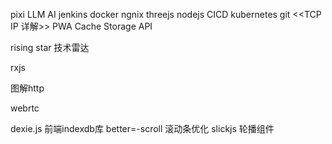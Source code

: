 pixi
LLM AI
jenkins
docker
ngnix
threejs
nodejs
CICD
kubernetes
git
<<TCP IP 详解>>
PWA Cache Storage API


rising star
技术雷达

rxjs

图解http

webrtc

dexie.js 前端indexdb库
better=-scroll 滚动条优化
slickjs 轮播组件